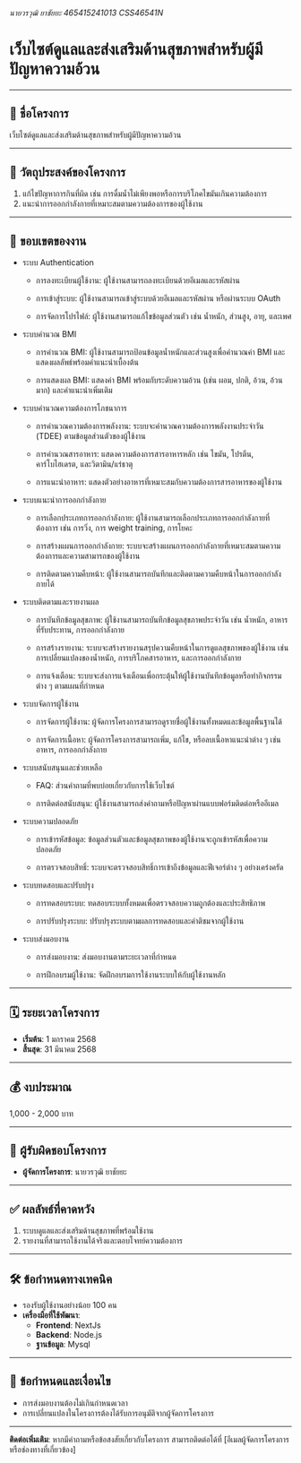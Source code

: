 ###### นายวรวุฒิ ยาชัยยะ 465415241013 CSS46541N
# เว็บไซต์ดูแลและส่งเสริมด้านสุขภาพสำหรับผู้มีปัญหาความอ้วน

---

## 🌟 ชื่อโครงการ  
เว็บไซต์ดูแลและส่งเสริมด้านสุขภาพสำหรับผู้มีปัญหาความอ้วน  

---

## 🎯 วัตถุประสงค์ของโครงการ  
1. แก้ไขปัญหาการกินที่ผิด เช่น การดื่มน้ำไม่เพียงพอหรือการบริโภคไขมันเกินความต้องการ  
2. แนะนำการออกกำลังกายที่เหมาะสมตามความต้องการของผู้ใช้งาน  

---

## 📌 ขอบเขตของงาน   
- ระบบ Authentication
    - การลงทะเบียนผู้ใช้งาน: ผู้ใช้งานสามารถลงทะเบียนด้วยอีเมลและรหัสผ่าน

    - การเข้าสู่ระบบ: ผู้ใช้งานสามารถเข้าสู่ระบบด้วยอีเมลและรหัสผ่าน หรือผ่านระบบ OAuth

    - การจัดการโปรไฟล์: ผู้ใช้งานสามารถแก้ไขข้อมูลส่วนตัว เช่น น้ำหนัก, ส่วนสูง, อายุ, และเพศ

- ระบบคำนวณ BMI
    - การคำนวณ BMI: ผู้ใช้งานสามารถป้อนข้อมูลน้ำหนักและส่วนสูงเพื่อคำนวณค่า BMI และแสดงผลลัพธ์พร้อมคำแนะนำเบื้องต้น

    - การแสดงผล BMI: แสดงค่า BMI พร้อมกับระดับความอ้วน (เช่น ผอม, ปกติ, อ้วน, อ้วนมาก) และคำแนะนำเพิ่มเติม

- ระบบคำนวณความต้องการโภชนาการ
    - การคำนวณความต้องการพลังงาน: ระบบจะคำนวณความต้องการพลังงานประจำวัน (TDEE) ตามข้อมูลส่วนตัวของผู้ใช้งาน

    - การคำนวณสารอาหาร: แสดงความต้องการสารอาหารหลัก เช่น ไขมัน, โปรตีน, คาร์โบไฮเดรต, และวิตามิน/แร่ธาตุ

    - การแนะนำอาหาร: แสดงตัวอย่างอาหารที่เหมาะสมกับความต้องการสารอาหารของผู้ใช้งาน

- ระบบแนะนำการออกกำลังกาย
    - การเลือกประเภทการออกกำลังกาย: ผู้ใช้งานสามารถเลือกประเภทการออกกำลังกายที่ต้องการ เช่น การวิ่ง, การ weight training, การโยคะ

    - การสร้างแผนการออกกำลังกาย: ระบบจะสร้างแผนการออกกำลังกายที่เหมาะสมตามความต้องการและความสามารถของผู้ใช้งาน

    - การติดตามความคืบหน้า: ผู้ใช้งานสามารถบันทึกและติดตามความคืบหน้าในการออกกำลังกายได้

- ระบบติดตามและรายงานผล
    - การบันทึกข้อมูลสุขภาพ: ผู้ใช้งานสามารถบันทึกข้อมูลสุขภาพประจำวัน เช่น น้ำหนัก, อาหารที่รับประทาน, การออกกำลังกาย

    - การสร้างรายงาน: ระบบจะสร้างรายงานสรุปความคืบหน้าในการดูแลสุขภาพของผู้ใช้งาน เช่น การเปลี่ยนแปลงของน้ำหนัก, การบริโภคสารอาหาร, และการออกกำลังกาย

    - การแจ้งเตือน: ระบบจะส่งการแจ้งเตือนเพื่อกระตุ้นให้ผู้ใช้งานบันทึกข้อมูลหรือทำกิจกรรมต่าง ๆ ตามแผนที่กำหนด

- ระบบจัดการผู้ใช้งาน
    - การจัดการผู้ใช้งาน: ผู้จัดการโครงการสามารถดูรายชื่อผู้ใช้งานทั้งหมดและข้อมูลพื้นฐานได้

    - การจัดการเนื้อหา: ผู้จัดการโครงการสามารถเพิ่ม, แก้ไข, หรือลบเนื้อหาแนะนำต่าง ๆ เช่น อาหาร, การออกกำลังกาย

- ระบบสนับสนุนและช่วยเหลือ
    - FAQ: ส่วนคำถามที่พบบ่อยเกี่ยวกับการใช้เว็บไซต์

    - การติดต่อสนับสนุน: ผู้ใช้งานสามารถส่งคำถามหรือปัญหาผ่านแบบฟอร์มติดต่อหรืออีเมล

- ระบบความปลอดภัย
    - การเข้ารหัสข้อมูล: ข้อมูลส่วนตัวและข้อมูลสุขภาพของผู้ใช้งานจะถูกเข้ารหัสเพื่อความปลอดภัย

    - การตรวจสอบสิทธิ์: ระบบจะตรวจสอบสิทธิ์การเข้าถึงข้อมูลและฟีเจอร์ต่าง ๆ อย่างเคร่งครัด

- ระบบทดสอบและปรับปรุง
    - การทดสอบระบบ: ทดสอบระบบทั้งหมดเพื่อตรวจสอบความถูกต้องและประสิทธิภาพ

    - การปรับปรุงระบบ: ปรับปรุงระบบตามผลการทดสอบและคำติชมจากผู้ใช้งาน

- ระบบส่งมอบงาน
    - การส่งมอบงาน: ส่งมอบงานตามระยะเวลาที่กำหนด

    - การฝึกอบรมผู้ใช้งาน: จัดฝึกอบรมการใช้งานระบบให้กับผู้ใช้งานหลัก

---

## 🗓️ ระยะเวลาโครงการ  
- **เริ่มต้น**: 1 มกราคม 2568  
- **สิ้นสุด**: 31 มีนาคม 2568  

---

## 💰 งบประมาณ  
1,000 - 2,000 บาท  

---

## 👥 ผู้รับผิดชอบโครงการ  
- **ผู้จัดการโครงการ**: นายวรวุฒิ ยาชัยยะ  

---

## ✅ ผลลัพธ์ที่คาดหวัง  
1. ระบบดูแลและส่งเสริมด้านสุขภาพที่พร้อมใช้งาน  
2. รายงานที่สามารถใช้งานได้จริงและตอบโจทย์ความต้องการ  

---

## 🛠️ ข้อกำหนดทางเทคนิค  
- รองรับผู้ใช้งานอย่างน้อย 100 คน  
- **เครื่องมือที่ใช้พัฒนา**:  
  - **Frontend**: NextJs
  - **Backend**: Node.js  
  - **ฐานข้อมูล**: Mysql  

---

## 📄 ข้อกำหนดและเงื่อนไข  
- การส่งมอบงานต้องไม่เกินกำหนดเวลา  
- การเปลี่ยนแปลงในโครงการต้องได้รับการอนุมัติจากผู้จัดการโครงการ  

---

**ติดต่อเพิ่มเติม**: หากมีคำถามหรือข้อสงสัยเกี่ยวกับโครงการ สามารถติดต่อได้ที่ [อีเมลผู้จัดการโครงการหรือช่องทางที่เกี่ยวข้อง]  

